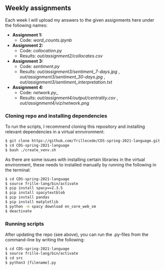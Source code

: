 ## Weekly assignments
Each week I will upload my answers to the given assignments here under the following names:
- __Assignment 1:__   
  - Code: _word\_counts.ipynb_  
- __Assignment 2:__ 
  - Code: _collocation.py_  
  - Results: _out/assignment2/collocates.csv_
- __Assignment 3:__ 
  - Code: _sentiment.py_
  - Results: _out/assignment3/sentiment_7-days.jpg_ , _out/assignment3/sentiment_30-days.jpg_ , _out/assignment3/sentiment_interpretation.txt_  
- __Assignment 4:__
  - Code: _network.py__  
  - Results: _out/assignment4/output/centrality.csv_ , _out/assignment4/viz/network.png_  

### Cloning repo and installing dependencies 
To run the scripts, I recommend cloning this repository and installing relevant dependencies in a virtual ennvironment:

```bash
$ git clone https://github.com/frillecode/CDS-spring-2021-language.git
$ cd CDS-spring-2021-language
$ bash ./create_venv.sh
````
As there are some issues with installing certain libraries in the virtual environment, these needs to installed manually by running the following in the terminal:  
```bash
$ cd CDS-spring-2021-language
$ source frille-lang/bin/activate
$ pip install spacy==2.3.5
$ pip install spacytextblob
$ pip install pandas
$ pip install matplotlib
$ python -m spacy download en_core_web_sm
$ deactivate
```

### Running scripts
After updating the repo (see above), you can run the .py-files from the command-line by writing the following:
``` bash
$ cd CDS-spring-2021-language
$ source frille-lang/bin/activate
$ cd src
$ python3 {filename].py
```
